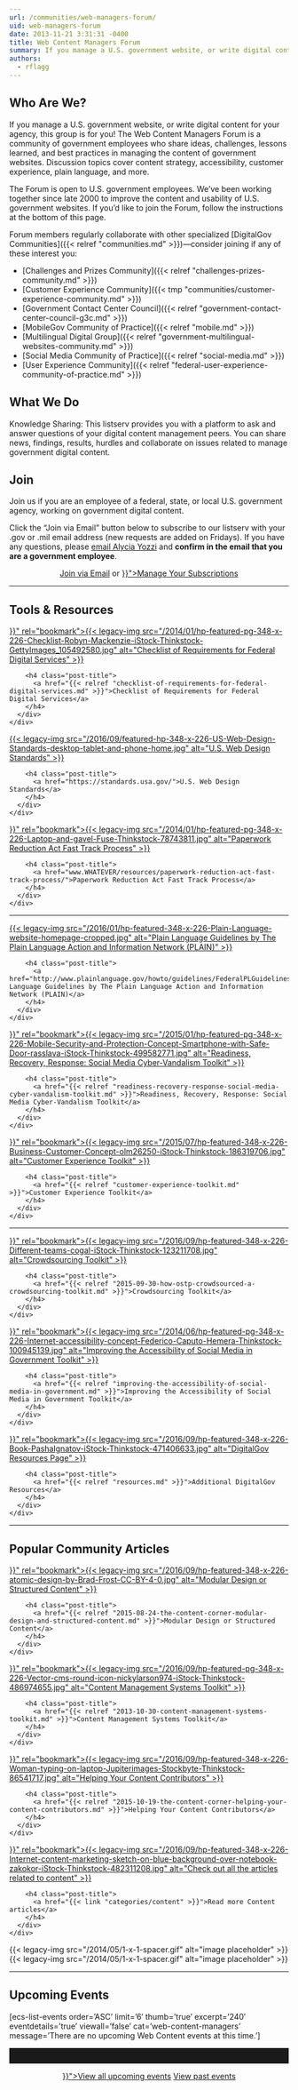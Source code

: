 ```yaml
---
url: /communities/web-managers-forum/
uid: web-managers-forum
date: 2013-11-21 3:31:31 -0400
title: Web Content Managers Forum
summary: If you manage a U.S. government website, or write digital content for your agency, this group is for you! The Web Content Managers Forum is a community of government employees who share ideas, challenges, lessons learned, and best practices in managing the content of government websites. Discussion topics cover content strategy, accessibility, customer experience, plain language, and more.
authors:
  - rflagg
---
```


## Who Are We?

If you manage a U.S. government website, or write digital content for your agency, this group is for you! The Web Content Managers Forum is a community of government employees who share ideas, challenges, lessons learned, and best practices in managing the content of government websites. Discussion topics cover content strategy, accessibility, customer experience, plain language, and more.

The Forum is open to U.S. government employees. We’ve been working together since late 2000 to improve the content and usability of U.S. government websites. If you’d like to join the Forum, follow the instructions at the bottom of this page.

Forum members regularly collaborate with other specialized [DigitalGov Communities]({{< relref "communities.md" >}})—consider joining if any of these interest you:

  * [Challenges and Prizes Community]({{< relref "challenges-prizes-community.md" >}})
  * [Customer Experience Community]({{< tmp "communities/customer-experience-community.md" >}})
  * [Government Contact Center Council]({{< relref "government-contact-center-council-g3c.md" >}})
  * [MobileGov Community of Practice]({{< relref "mobile.md" >}})
  * [Multilingual Digital Group]({{< relref "government-multilingual-websites-community.md" >}})
  * [Social Media Community of Practice]({{< relref "social-media.md" >}})
  * [User Experience Community]({{< relref "federal-user-experience-community-of-practice.md" >}})

## What We Do

Knowledge Sharing: This listserv provides you with a platform to ask and answer questions of your digital content management peers. You can share news, findings, results, hurdles and collaborate on issues related to manage government digital content.

## Join

Join us if you are an employee of a federal, state, or local U.S. government agency, working on government digital content.

Click the “Join via Email” button below to subscribe to our listserv with your .gov or .mil email address (new requests are added on Fridays). If you have any questions, please [email Alycia Yozzi](mailto:alycia.piazza@gsa.gov) and **confirm in the email that you are a government employee**.

<div style="text-align: center">
  <a class="button" href="mailto:alycia.piazza@gsa.gov?Subject=Web Content Managers Community question">Join via Email</a> or <a class="button" href="{{< relref "checklist-of-requirements-for-federal-digital-services.md" >}}">Manage Your Subscriptions</a>
</div>

<hr style="color: white;border-style: none" />

## **Tools & Resources**

<div class="one-third first">
  <div id="featured-page-20" class="widget widget-2 featuredpage">
    <div class="widget-wrap">
      <div class="post clearfix">
        <div class="featpage-image">
          <a title="Permanent Link to Checklist of Requirements for Federal Digital Services" href="{{< relref "checklist-of-requirements-for-federal-digital-services.md" >}}" rel="bookmark">{{< legacy-img src="/2014/01/hp-featured-pg-348-x-226-Checklist-Robyn-Mackenzie-iStock-Thinkstock-GettyImages_105492580.jpg" alt="Checklist of Requirements for Federal Digital Services" >}}</a>
        </div>

        <h4 class="post-title">
          <a href="{{< relref "checklist-of-requirements-for-federal-digital-services.md" >}}">Checklist of Requirements for Federal Digital Services</a>
        </h4>
      </div>
    </div>
  </div>
</div>

<div class="one-third">
  <div id="featured-page-20" class="widget widget-2 featuredpage">
    <div class="widget-wrap">
      <div class="post clearfix">
        <div class="featpage-image">
          <a title="Permanent Link to U.S. Web Design Standards" href="https://standards.usa.gov/" rel="bookmark">{{< legacy-img src="/2016/09/featured-hp-348-x-226-US-Web-Design-Standards-desktop-tablet-and-phone-home.jpg" alt="U.S. Web Design Standards" >}}</a>
        </div>

        <h4 class="post-title">
          <a href="https://standards.usa.gov/">U.S. Web Design Standards</a>
        </h4>
      </div>
    </div>
  </div>
</div>

<div class="one-third">
  <div id="featured-page-20" class="widget widget-2 featuredpage">
    <div class="widget-wrap">
      <div class="post clearfix">
        <div class="featpage-image">
          <a title="Permanent Link to Paperwork Reduction Act Fast Track Process" href="{{< relref "paperwork-reduction-act-fast-track-process.md" >}}" rel="bookmark">{{< legacy-img src="/2014/01/hp-featured-pg-348-x-226-Laptop-and-gavel-Fuse-Thinkstock-78743811.jpg" alt="Paperwork Reduction Act Fast Track Process" >}}</a>
        </div>

        <h4 class="post-title">
          <a href="www.WHATEVER/resources/paperwork-reduction-act-fast-track-process/">Paperwork Reduction Act Fast Track Process</a>
        </h4>
      </div>
    </div>
  </div>
</div>

<hr style="color: white;border-style: none" />

<div class="one-third first">
  <div id="featured-page-20" class="widget widget-2 featuredpage">
    <div class="widget-wrap">
      <div class="post clearfix">
        <div class="featpage-image">
          <a title="Permanent Link to Plain Language Guidelines by The Plain Language Action and Information Network (PLAIN)" href="http://www.plainlanguage.gov/howto/guidelines/FederalPLGuidelines/index.cfm" rel="bookmark">{{< legacy-img src="/2016/01/hp-featured-348-x-226-Plain-Language-website-homepage-cropped.jpg" alt="Plain Language Guidelines by The Plain Language Action and Information Network (PLAIN)" >}}</a>
        </div>

        <h4 class="post-title">
          <a href="http://www.plainlanguage.gov/howto/guidelines/FederalPLGuidelines/index.cfm">Plain Language Guidelines by The Plain Language Action and Information Network (PLAIN)</a>
        </h4>
      </div>
    </div>
  </div>
</div>

<div class="one-third">
  <div id="featured-page-20" class="widget widget-2 featuredpage">
    <div class="widget-wrap">
      <div class="post clearfix">
        <div class="featpage-image">
          <a title="Permanent Link to Readiness, Recovery, Response: Social Media Cyber-Vandalism Toolkit" href="{{< relref "readiness-recovery-response-social-media-cyber-vandalism-toolkit.md" >}}" rel="bookmark">{{< legacy-img src="/2015/01/hp-featured-pg-348-x-226-Mobile-Security-and-Protection-Concept-Smartphone-with-Safe-Door-rasslava-iStock-Thinkstock-499582771.jpg" alt="Readiness, Recovery, Response: Social Media Cyber-Vandalism Toolkit" >}}</a>
        </div>

        <h4 class="post-title">
          <a href="{{< relref "readiness-recovery-response-social-media-cyber-vandalism-toolkit.md" >}}">Readiness, Recovery, Response: Social Media Cyber-Vandalism Toolkit</a>
        </h4>
      </div>
    </div>
  </div>
</div>

<div class="one-third">
  <div id="featured-page-18" class="widget widget-2 featuredpage">
    <div class="widget-wrap">
      <div class="post clearfix">
        <div class="featpage-image">
          <a title="Permanent Link to Customer Experience Toolkit" href="{{< relref "customer-experience-toolkit.md" >}}" rel="bookmark">{{< legacy-img src="/2015/07/hp-featured-348-x-226-Business-Customer-Concept-olm26250-iStock-Thinkstock-186319706.jpg" alt="Customer Experience Toolkit" >}}</a>
        </div>

        <h4 class="post-title">
          <a href="{{< relref "customer-experience-toolkit.md" >}}">Customer Experience Toolkit</a>
        </h4>
      </div>
    </div>
  </div>
</div>

<hr style="color: white;border-style: none" />

<div class="one-third first">
  <div id="featured-page-20" class="widget widget-2 featuredpage">
    <div class="widget-wrap">
      <div class="post clearfix">
        <div class="featpage-image">
          <a title="Permanent Link to Crowdsourcing Toolkit" href="{{< relref "2015-09-30-how-ostp-crowdsourced-a-crowdsourcing-toolkit.md" >}}" rel="bookmark">{{< legacy-img src="/2016/09/hp-featured-348-x-226-Different-teams-cogal-iStock-Thinkstock-123211708.jpg" alt="Crowdsourcing Toolkit" >}}</a>
        </div>

        <h4 class="post-title">
          <a href="{{< relref "2015-09-30-how-ostp-crowdsourced-a-crowdsourcing-toolkit.md" >}}">Crowdsourcing Toolkit</a>
        </h4>
      </div>
    </div>
  </div>
</div>

<div class="one-third">
  <div id="featured-page-20" class="widget widget-2 featuredpage">
    <div class="widget-wrap">
      <div class="post clearfix">
        <div class="featpage-image">
          <a title="Permanent Link to Improving the Accessibility of Social Media in Government Toolkit" href="{{< relref "improving-the-accessibility-of-social-media-in-government.md" >}}" rel="bookmark">{{< legacy-img src="/2014/06/hp-featured-pg-348-x-226-Internet-accessibility-concept-Federico-Caputo-Hemera-Thinkstock-100945139.jpg" alt="Improving the Accessibility of Social Media in Government Toolkit" >}}</a>
        </div>

        <h4 class="post-title">
          <a href="{{< relref "improving-the-accessibility-of-social-media-in-government.md" >}}">Improving the Accessibility of Social Media in Government Toolkit</a>
        </h4>
      </div>
    </div>
  </div>
</div>

<div class="one-third">
  <div id="featured-page-18" class="widget widget-2 featuredpage">
    <div class="widget-wrap">
      <div class="post clearfix">
        <div class="featpage-image">
          <a title="Permanent Link to DigitalGov Resources Page" href="{{< relref "resources.md" >}}" rel="bookmark">{{< legacy-img src="/2016/09/hp-featured-348-x-226-Book-PashaIgnatov-iStock-Thinkstock-471406633.jpg" alt="DigitalGov Resources Page" >}}</a>
        </div>

        <h4 class="post-title">
          <a href="{{< relref "resources.md" >}}">Additional DigitalGov Resources</a>
        </h4>
      </div>
    </div>
  </div>
</div>

<hr style="color: white;border-style: none" />

## Popular Community Articles

<div class="one-third first">
  <div id="featured-page-20" class="widget widget-2 featuredpage">
    <div class="widget-wrap">
      <div class="post clearfix">
        <div class="featpage-image">
          <a title="Permanent Link to Modular Design or Structured Content" href="{{< relref "2015-08-24-the-content-corner-modular-design-and-structured-content.md" >}}" rel="bookmark">{{< legacy-img src="/2016/09/hp-featured-348-x-226-atomic-design-by-Brad-Frost-CC-BY-4-0.jpg" alt="Modular Design or Structured Content" >}}</a>
        </div>

        <h4 class="post-title">
          <a href="{{< relref "2015-08-24-the-content-corner-modular-design-and-structured-content.md" >}}">Modular Design or Structured Content</a>
        </h4>
      </div>
    </div>
  </div>
</div>

<div class="one-third">
  <div id="featured-page-20" class="widget widget-2 featuredpage">
    <div class="widget-wrap">
      <div class="post clearfix">
        <div class="featpage-image">
          <a title="Permanent Link to Content Management Systems Toolkit" href="{{< relref "2013-10-30-content-management-systems-toolkit.md" >}}" rel="bookmark">{{< legacy-img src="/2016/09/hp-featured-pg-348-x-226-Vector-cms-round-icon-nickylarson974-iStock-Thinkstock-486974655.jpg" alt="Content Management Systems Toolkit" >}}</a>
        </div>

        <h4 class="post-title">
          <a href="{{< relref "2013-10-30-content-management-systems-toolkit.md" >}}">Content Management Systems Toolkit</a>
        </h4>
      </div>
    </div>
  </div>
</div>

<div class="one-third">
  <div id="featured-page-20" class="widget widget-2 featuredpage">
    <div class="widget-wrap">
      <div class="post clearfix">
        <div class="featpage-image">
          <a title="Permanent Link to Helping Your Content Contributors" href="{{< relref "2015-10-19-the-content-corner-helping-your-content-contributors.md" >}}" rel="bookmark">{{< legacy-img src="/2016/09/hp-featured-348-x-226-Woman-typing-on-laptop-Jupiterimages-Stockbyte-Thinkstock-86541717.jpg" alt="Helping Your Content Contributors" >}}</a>
        </div>

        <h4 class="post-title">
          <a href="{{< relref "2015-10-19-the-content-corner-helping-your-content-contributors.md" >}}">Helping Your Content Contributors</a>
        </h4>
      </div>
    </div>
  </div>
</div>

<div class="one-third first">
  <div id="featured-page-20" class="widget widget-2 featuredpage">
    <div class="widget-wrap">
      <div class="post clearfix">
        <div class="featpage-image">
          <a title="Permanent Link to Check out all the articles related to content" href="{{< link "categories/content" >}}" rel="bookmark">{{< legacy-img src="/2016/09/hp-featured-348-x-226-Internet-content-marketing-sketch-on-blue-background-over-notebook-zakokor-iStock-Thinkstock-482311208.jpg" alt="Check out all the articles related to content" >}}</a>
        </div>

        <h4 class="post-title">
          <a href="{{< link "categories/content" >}}">Read more Content articles</a>
        </h4>
      </div>
    </div>
  </div>
</div>

<div class="one-third">
  {{< legacy-img src="/2014/05/1-x-1-spacer.gif" alt="image placeholder" >}}
</div>

<div class="one-third">
  {{< legacy-img src="/2014/05/1-x-1-spacer.gif" alt="image placeholder" >}}
</div>

<hr style="color: white;border-style: none" />

## **Upcoming Events**

[ecs-list-events order=&#8217;ASC&#8217; limit=&#8217;6&#8242; thumb=&#8217;true&#8217; excerpt=&#8217;240&#8242; eventdetails=&#8217;true&#8217; viewall=&#8217;false&#8217; cat=&#8217;web-content-managers&#8217; message=&#8217;There are no upcoming Web Content events at this time.&#8217;]

<hr style="border: none;height: 2em" />

<p style="text-align: center">
  <a class="button" href="{{< link "events" >}}">View all upcoming events</a> <a class="button" href="http://www.youtube.com/user/howtogov">View past events</a>
</p>
